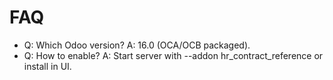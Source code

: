# FAQ

- Q: Which Odoo version? A: 16.0 (OCA/OCB packaged).
- Q: How to enable? A: Start server with --addon hr_contract_reference or install in UI.
